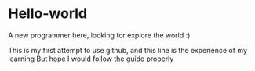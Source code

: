# Hello-world
A new programmer here, looking for explore the world :)

This is my first attempt to use github, and this line is the
experience of my learning
But hope I would follow the guide properly
